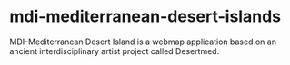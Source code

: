 # mdi-mediterranean-desert-islands
MDI-Mediterranean Desert Island is a webmap application based on an ancient interdisciplinary artist project called Desertmed.
